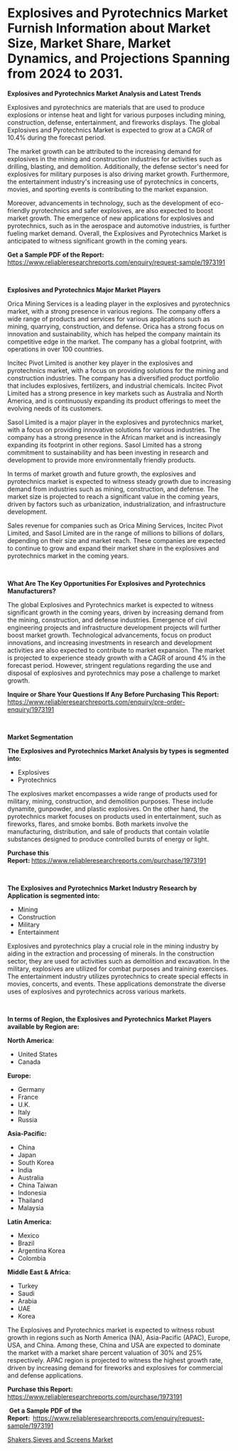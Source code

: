 <p><h1>Explosives and Pyrotechnics Market Furnish Information about Market Size, Market Share, Market Dynamics, and Projections Spanning from 2024 to 2031.</h1></p><p><strong>Explosives and Pyrotechnics Market Analysis and Latest Trends</strong></p>
<p><p>Explosives and pyrotechnics are materials that are used to produce explosions or intense heat and light for various purposes including mining, construction, defense, entertainment, and fireworks displays. The global Explosives and Pyrotechnics Market is expected to grow at a CAGR of 10.4% during the forecast period. </p><p>The market growth can be attributed to the increasing demand for explosives in the mining and construction industries for activities such as drilling, blasting, and demolition. Additionally, the defense sector's need for explosives for military purposes is also driving market growth. Furthermore, the entertainment industry's increasing use of pyrotechnics in concerts, movies, and sporting events is contributing to the market expansion.</p><p>Moreover, advancements in technology, such as the development of eco-friendly pyrotechnics and safer explosives, are also expected to boost market growth. The emergence of new applications for explosives and pyrotechnics, such as in the aerospace and automotive industries, is further fueling market demand. Overall, the Explosives and Pyrotechnics Market is anticipated to witness significant growth in the coming years.</p></p>
<p><strong>Get a Sample PDF of the Report:&nbsp;</strong> <a href="https://www.reliableresearchreports.com/enquiry/request-sample/1973191">https://www.reliableresearchreports.com/enquiry/request-sample/1973191</a></p>
<p>&nbsp;</p>
<p><strong>Explosives and Pyrotechnics Major Market Players</strong></p>
<p><p>Orica Mining Services is a leading player in the explosives and pyrotechnics market, with a strong presence in various regions. The company offers a wide range of products and services for various applications such as mining, quarrying, construction, and defense. Orica has a strong focus on innovation and sustainability, which has helped the company maintain its competitive edge in the market. The company has a global footprint, with operations in over 100 countries.</p><p>Incitec Pivot Limited is another key player in the explosives and pyrotechnics market, with a focus on providing solutions for the mining and construction industries. The company has a diversified product portfolio that includes explosives, fertilizers, and industrial chemicals. Incitec Pivot Limited has a strong presence in key markets such as Australia and North America, and is continuously expanding its product offerings to meet the evolving needs of its customers.</p><p>Sasol Limited is a major player in the explosives and pyrotechnics market, with a focus on providing innovative solutions for various industries. The company has a strong presence in the African market and is increasingly expanding its footprint in other regions. Sasol Limited has a strong commitment to sustainability and has been investing in research and development to provide more environmentally friendly products.</p><p>In terms of market growth and future growth, the explosives and pyrotechnics market is expected to witness steady growth due to increasing demand from industries such as mining, construction, and defense. The market size is projected to reach a significant value in the coming years, driven by factors such as urbanization, industrialization, and infrastructure development.</p><p>Sales revenue for companies such as Orica Mining Services, Incitec Pivot Limited, and Sasol Limited are in the range of millions to billions of dollars, depending on their size and market reach. These companies are expected to continue to grow and expand their market share in the explosives and pyrotechnics market in the coming years.</p></p>
<p>&nbsp;</p>
<p><strong>What Are The Key Opportunities For Explosives and Pyrotechnics Manufacturers?</strong></p>
<p><p>The global Explosives and Pyrotechnics market is expected to witness significant growth in the coming years, driven by increasing demand from the mining, construction, and defense industries. Emergence of civil engineering projects and infrastructure development projects will further boost market growth. Technological advancements, focus on product innovations, and increasing investments in research and development activities are also expected to contribute to market expansion. The market is projected to experience steady growth with a CAGR of around 4% in the forecast period. However, stringent regulations regarding the use and disposal of explosives and pyrotechnics may pose a challenge to market growth.</p></p>
<p><strong>Inquire or Share Your Questions If Any Before Purchasing This Report:</strong> <a href="https://www.reliableresearchreports.com/enquiry/pre-order-enquiry/1973191">https://www.reliableresearchreports.com/enquiry/pre-order-enquiry/1973191</a></p>
<p>&nbsp;</p>
<p><strong>Market Segmentation</strong></p>
<p><strong>The Explosives and Pyrotechnics Market Analysis by types is segmented into:</strong></p>
<p><ul><li>Explosives</li><li>Pyrotechnics</li></ul></p>
<p><p>The explosives market encompasses a wide range of products used for military, mining, construction, and demolition purposes. These include dynamite, gunpowder, and plastic explosives. On the other hand, the pyrotechnics market focuses on products used in entertainment, such as fireworks, flares, and smoke bombs. Both markets involve the manufacturing, distribution, and sale of products that contain volatile substances designed to produce controlled bursts of energy or light.</p></p>
<p><strong>Purchase this Report:&nbsp;</strong><a href="https://www.reliableresearchreports.com/purchase/1973191">https://www.reliableresearchreports.com/purchase/1973191</a></p>
<p>&nbsp;</p>
<p><strong>The Explosives and Pyrotechnics Market Industry Research by Application is segmented into:</strong></p>
<p><ul><li>Mining</li><li>Construction</li><li>Military</li><li>Entertainment</li></ul></p>
<p><p>Explosives and pyrotechnics play a crucial role in the mining industry by aiding in the extraction and processing of minerals. In the construction sector, they are used for activities such as demolition and excavation. In the military, explosives are utilized for combat purposes and training exercises. The entertainment industry utilizes pyrotechnics to create special effects in movies, concerts, and events. These applications demonstrate the diverse uses of explosives and pyrotechnics across various markets.</p></p>
<p>&nbsp;</p>
<p><strong>In terms of Region, the Explosives and Pyrotechnics Market Players available by Region are:</strong></p>
<p>
    <p> <strong> North America: </strong>
        <ul>
            <li>United States</li>
            <li>Canada</li>
        </ul>
        </p> 
    <p> <strong> Europe: </strong>
        <ul>
            <li>Germany</li>
            <li>France</li>
            <li>U.K.</li>
            <li>Italy</li>
            <li>Russia</li>
        </ul>
        </p> 
    <p> <strong> Asia-Pacific: </strong>
        <ul>
            <li>China</li>
            <li>Japan</li>
            <li>South Korea</li>
            <li>India</li>
            <li>Australia</li>
            <li>China Taiwan</li>
            <li>Indonesia</li>
            <li>Thailand</li>
            <li>Malaysia</li>
        </ul>
        </p> 
    <p> <strong> Latin America: </strong>
        <ul>
            <li>Mexico</li>
            <li>Brazil</li>
            <li>Argentina Korea</li>
            <li>Colombia</li>
        </ul>
        </p> 
    <p> <strong> Middle East & Africa: </strong>
        <ul>
            <li>Turkey</li>
            <li>Saudi</li>
            <li>Arabia</li>
            <li>UAE</li>
            <li>Korea</li>
        </ul>
    </p>
    </p>
<p><p>The Explosives and Pyrotechnics market is expected to witness robust growth in regions such as North America (NA), Asia-Pacific (APAC), Europe, USA, and China. Among these, China and USA are expected to dominate the market with a market share percent valuation of 30% and 25% respectively. APAC region is projected to witness the highest growth rate, driven by increasing demand for fireworks and explosives for commercial and defense applications.</p></p>
<p><strong>Purchase this Report: </strong><a href="https://www.reliableresearchreports.com/purchase/1973191">https://www.reliableresearchreports.com/purchase/1973191</a></p>
<p>&nbsp;<strong>Get a Sample PDF of the Report:&nbsp;&nbsp;</strong><a href="https://www.reliableresearchreports.com/enquiry/request-sample/1973191">https://www.reliableresearchreports.com/enquiry/request-sample/1973191</a></p>
<p><strong></strong></p>
<p><p><a href="https://metal-farmhouse-e95.notion.site/Shakers-Sieves-and-Screens-Market-Size-Growth-Outlook-from-2024-to-2031-projecting-at-Market-s-Tre-f4942698e6f149db94ac05f85881da52">Shakers,Sieves and Screens Market</a></p></p>